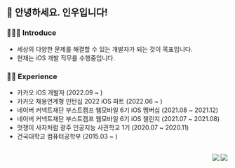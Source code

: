 ## 👋 안녕하세요. 인우입니다!

### 💁🏻‍♂️ Introduce

- 세상의 다양한 문제를 해결할 수 있는 개발자가 되는 것이 목표입니다.
- 현재는 iOS 개발 직무를 수행중입니다.

### 🏃🏻‍ Experience

- 카카오 iOS 개발자 (2022.09 ~ )
- 카카오 채용연계형 인턴십 2022 iOS 파트 (2022.06 ~ )
- 네이버 커넥트재단 부스트캠프 웹모바일 6기 iOS 멤버십 (2021.08 ~ 2021.12)
- 네이버 커넥트재단 부스트캠프 웹모바일 6기 iOS 챌린지 (2021.07 ~ 2021.08)
- 멋쟁이 사자처럼 광주 인공지능 사관학교 1기 (2020.07 ~ 2020.11)
- 건국대학교 컴퓨터공학부 (2015.03 ~ )

<br>

<a href="https://inuplace.tistory.com/">
  <img
  src="http://img.shields.io/badge/-Tech%20blog-black?style=flat-square&logo=github&link=https://inuplace.tistory.com/" align="right"/>
</a>

<a href="mailto:inwoo7233@gmail.com">
  <img
  src="https://img.shields.io/badge/Gmail-d14836?style=flat-square&logo=Gmail&logoColor=white&link=mailto:wansook0316@gmail.com" align="right"/>
</a>

